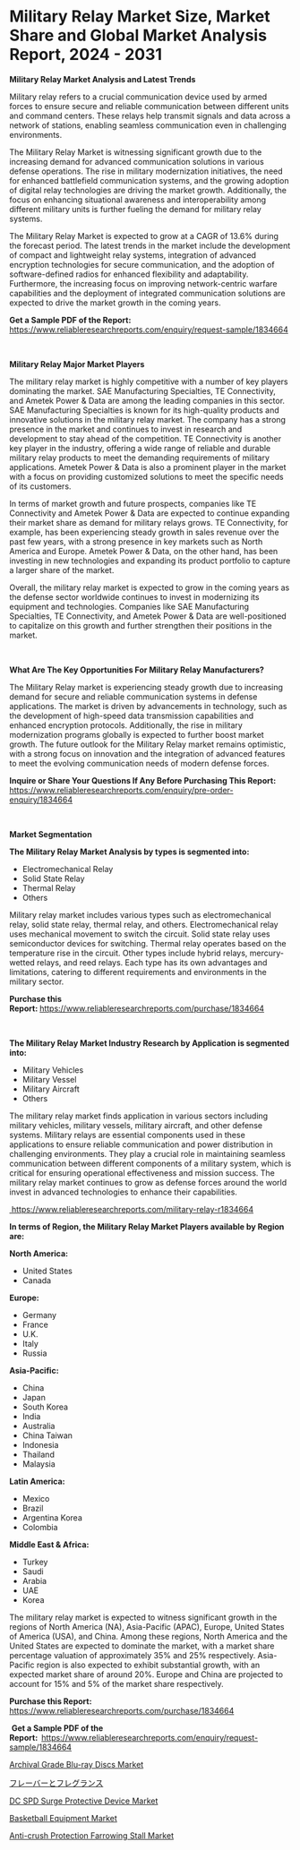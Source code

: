 <p><h1>Military Relay Market Size, Market Share and Global Market Analysis Report, 2024 - 2031</h1></p><p><strong>Military Relay Market Analysis and Latest Trends</strong></p>
<p><p>Military relay refers to a crucial communication device used by armed forces to ensure secure and reliable communication between different units and command centers. These relays help transmit signals and data across a network of stations, enabling seamless communication even in challenging environments.</p><p>The Military Relay Market is witnessing significant growth due to the increasing demand for advanced communication solutions in various defense operations. The rise in military modernization initiatives, the need for enhanced battlefield communication systems, and the growing adoption of digital relay technologies are driving the market growth. Additionally, the focus on enhancing situational awareness and interoperability among different military units is further fueling the demand for military relay systems.</p><p>The Military Relay Market is expected to grow at a CAGR of 13.6% during the forecast period. The latest trends in the market include the development of compact and lightweight relay systems, integration of advanced encryption technologies for secure communication, and the adoption of software-defined radios for enhanced flexibility and adaptability. Furthermore, the increasing focus on improving network-centric warfare capabilities and the deployment of integrated communication solutions are expected to drive the market growth in the coming years.</p></p>
<p><strong>Get a Sample PDF of the Report:&nbsp;</strong> <a href="https://www.reliableresearchreports.com/enquiry/request-sample/1834664">https://www.reliableresearchreports.com/enquiry/request-sample/1834664</a></p>
<p>&nbsp;</p>
<p><strong>Military Relay Major Market Players</strong></p>
<p><p>The military relay market is highly competitive with a number of key players dominating the market. SAE Manufacturing Specialties, TE Connectivity, and Ametek Power & Data are among the leading companies in this sector. SAE Manufacturing Specialties is known for its high-quality products and innovative solutions in the military relay market. The company has a strong presence in the market and continues to invest in research and development to stay ahead of the competition. TE Connectivity is another key player in the industry, offering a wide range of reliable and durable military relay products to meet the demanding requirements of military applications. Ametek Power & Data is also a prominent player in the market with a focus on providing customized solutions to meet the specific needs of its customers.</p><p>In terms of market growth and future prospects, companies like TE Connectivity and Ametek Power & Data are expected to continue expanding their market share as demand for military relays grows. TE Connectivity, for example, has been experiencing steady growth in sales revenue over the past few years, with a strong presence in key markets such as North America and Europe. Ametek Power & Data, on the other hand, has been investing in new technologies and expanding its product portfolio to capture a larger share of the market.</p><p>Overall, the military relay market is expected to grow in the coming years as the defense sector worldwide continues to invest in modernizing its equipment and technologies. Companies like SAE Manufacturing Specialties, TE Connectivity, and Ametek Power & Data are well-positioned to capitalize on this growth and further strengthen their positions in the market.</p></p>
<p>&nbsp;</p>
<p><strong>What Are The Key Opportunities For Military Relay Manufacturers?</strong></p>
<p><p>The Military Relay market is experiencing steady growth due to increasing demand for secure and reliable communication systems in defense applications. The market is driven by advancements in technology, such as the development of high-speed data transmission capabilities and enhanced encryption protocols. Additionally, the rise in military modernization programs globally is expected to further boost market growth. The future outlook for the Military Relay market remains optimistic, with a strong focus on innovation and the integration of advanced features to meet the evolving communication needs of modern defense forces.</p></p>
<p><strong>Inquire or Share Your Questions If Any Before Purchasing This Report:</strong> <a href="https://www.reliableresearchreports.com/enquiry/pre-order-enquiry/1834664">https://www.reliableresearchreports.com/enquiry/pre-order-enquiry/1834664</a></p>
<p>&nbsp;</p>
<p><strong>Market Segmentation</strong></p>
<p><strong>The Military Relay Market Analysis by types is segmented into:</strong></p>
<p><ul><li>Electromechanical Relay</li><li>Solid State Relay</li><li>Thermal Relay</li><li>Others</li></ul></p>
<p><p>Military relay market includes various types such as electromechanical relay, solid state relay, thermal relay, and others. Electromechanical relay uses mechanical movement to switch the circuit. Solid state relay uses semiconductor devices for switching. Thermal relay operates based on the temperature rise in the circuit. Other types include hybrid relays, mercury-wetted relays, and reed relays. Each type has its own advantages and limitations, catering to different requirements and environments in the military sector.</p></p>
<p><strong>Purchase this Report:&nbsp;</strong><a href="https://www.reliableresearchreports.com/purchase/1834664">https://www.reliableresearchreports.com/purchase/1834664</a></p>
<p>&nbsp;</p>
<p><strong>The Military Relay Market Industry Research by Application is segmented into:</strong></p>
<p><ul><li>Military Vehicles</li><li>Military Vessel</li><li>Military Aircraft</li><li>Others</li></ul></p>
<p><p>The military relay market finds application in various sectors including military vehicles, military vessels, military aircraft, and other defense systems. Military relays are essential components used in these applications to ensure reliable communication and power distribution in challenging environments. They play a crucial role in maintaining seamless communication between different components of a military system, which is critical for ensuring operational effectiveness and mission success. The military relay market continues to grow as defense forces around the world invest in advanced technologies to enhance their capabilities.</p></p>
<p><a href="https://www.reliableresearchreports.com/military-relay-r1834664">&nbsp;https://www.reliableresearchreports.com/military-relay-r1834664</a></p>
<p><strong>In terms of Region, the Military Relay Market Players available by Region are:</strong></p>
<p>
    <p> <strong> North America: </strong>
        <ul>
            <li>United States</li>
            <li>Canada</li>
        </ul>
        </p> 
    <p> <strong> Europe: </strong>
        <ul>
            <li>Germany</li>
            <li>France</li>
            <li>U.K.</li>
            <li>Italy</li>
            <li>Russia</li>
        </ul>
        </p> 
    <p> <strong> Asia-Pacific: </strong>
        <ul>
            <li>China</li>
            <li>Japan</li>
            <li>South Korea</li>
            <li>India</li>
            <li>Australia</li>
            <li>China Taiwan</li>
            <li>Indonesia</li>
            <li>Thailand</li>
            <li>Malaysia</li>
        </ul>
        </p> 
    <p> <strong> Latin America: </strong>
        <ul>
            <li>Mexico</li>
            <li>Brazil</li>
            <li>Argentina Korea</li>
            <li>Colombia</li>
        </ul>
        </p> 
    <p> <strong> Middle East & Africa: </strong>
        <ul>
            <li>Turkey</li>
            <li>Saudi</li>
            <li>Arabia</li>
            <li>UAE</li>
            <li>Korea</li>
        </ul>
    </p>
    </p>
<p><p>The military relay market is expected to witness significant growth in the regions of North America (NA), Asia-Pacific (APAC), Europe, United States of America (USA), and China. Among these regions, North America and the United States are expected to dominate the market, with a market share percentage valuation of approximately 35% and 25% respectively. Asia-Pacific region is also expected to exhibit substantial growth, with an expected market share of around 20%. Europe and China are projected to account for 15% and 5% of the market share respectively.</p></p>
<p><strong>Purchase this Report: </strong><a href="https://www.reliableresearchreports.com/purchase/1834664">https://www.reliableresearchreports.com/purchase/1834664</a></p>
<p>&nbsp;<strong>Get a Sample PDF of the Report:&nbsp;&nbsp;</strong><a href="https://www.reliableresearchreports.com/enquiry/request-sample/1834664">https://www.reliableresearchreports.com/enquiry/request-sample/1834664</a></p>
<p><strong></strong></p>
<p><p><a href="https://medium.com/@kair.irfan6/archival-grade-blu-ray-discs-market-emerging-trends-and-future-prospects-for-period-from-2024-to-3f269d4aa3ed">Archival Grade Blu-ray Discs Market</a></p><p><a href="https://medium.com/@scotttyesha/%E5%91%B3%E3%81%A8%E9%A6%99%E3%82%8A%E7%94%A3%E6%A5%AD%E3%81%AE%E5%88%86%E6%9E%90%E3%83%AC%E3%83%9D%E3%83%BC%E3%83%88-%E5%B8%82%E5%A0%B4%E8%A6%8F%E6%A8%A1-%E3%82%B7%E3%82%A7%E3%82%A2-%E5%BF%9C%E7%94%A8-%E5%9C%B0%E5%9F%9F-%E7%AB%B6%E4%BA%89%E6%88%A6%E7%95%A5%E3%81%AE%E3%83%88%E3%83%AC%E3%83%B3%E3%83%89-2024%E5%B9%B4-2031%E5%B9%B4-f7f286064867">フレーバーとフレグランス</a></p><p><a href="https://medium.com/@vallieemard78/dc-spd-surge-protective-device-market-overview-global-market-trends-and-future-prospects-from-2024-8d463b203831">DC SPD Surge Protective Device Market</a></p><p><a href="https://github.com/cameroneffertz/Market-Research-Report-List-2/blob/main/basketball-equipment-market.md">Basketball Equipment Market</a></p><p><a href="https://issuu.com/reportprime-2/docs/anti-crush-protection-farrowing-stall-market-size-">Anti-crush Protection Farrowing Stall Market</a></p></p>